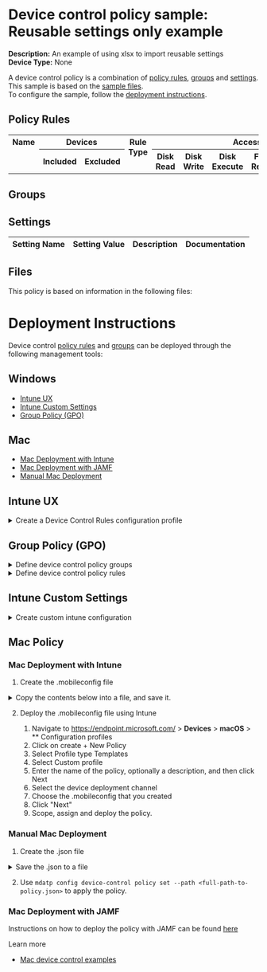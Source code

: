 # Device control policy sample: Reusable settings only example

**Description:** An example of using xlsx to import reusable settings              
**Device Type:** None

A device control policy is a combination of [policy rules](#policy-rules), [groups](#groups) and [settings](#settings).  
This sample is based on the [sample files](#files).  
To configure the sample, follow the [deployment instructions](#deployment-instructions).  

## Policy Rules


<table>
    <tr>
        <th rowspan="2" valign="top">Name</th>
        <th colspan="2" valign="top"><center>Devices</center></th>
        <th rowspan="2" valign="top">Rule Type</th>
        <th colspan="6" valign="top"><center>Access</center></th>
        <th rowspan="2" valign="top">Notification</th>
        <th rowspan="2" valign="top">Conditions</th>
    </tr>
    <tr>
        <th>Included</th>
        <th>Excluded</th>
        <th>Disk Read</th>
		<th>Disk Write</th>
		<th>Disk Execute</th>
		<th>File Read</th>
		<th>File Write</th>
		<th>File Execute</th></tr></table>


## Groups



## Settings






| Setting Name |  Setting Value | Description |Documentation |
|--------------|----------------|-------------|---------------|


## Files
This policy is based on information in the following files:



# Deployment Instructions

Device control [policy rules](#policy-rules) and [groups](#groups) can be deployed through the following management tools:


## Windows
- [Intune UX](#intune-ux)
- [Intune Custom Settings](#intune-custom-settings)
- [Group Policy (GPO)](#group-policy-gpo)



## Mac
- [Mac Deployment with Intune](#mac-deployment-with-intune)
- [Mac Deployment with JAMF](#mac-deployment-with-jamf)
- [Manual Mac Deployment](#manual-mac-deployment)



## Intune UX

<details>
<summary>Create a Device Control Rules configuration profile</summary>  

   1. Navigate to Home > Endpoint Security > Attack Surface Reduction
   2. Click on "Create Policy"
   3. Under Platform, select "Windows 10 and later"
   4. Under Profile, select "Device Control Rules"
   5. Click "Create"
   6. Under Name, enter **
   7. Optionally, enter a description
   8. Click "Next"
</details>




## Group Policy (GPO)
<details>
<summary>Define device control policy groups</summary>

   1. Go to Computer Configuration > Administrative Templates > Windows Components > Microsoft Defender Antivirus > Device Control > Define device control policy groups.
   2. Save the XML below to a network share.
```xml
<Groups>
</Groups>
```
   3. In the Define device control policy groups window, select *Enabled* and specify the network share file path containing the XML groups data.
</details>

<details>
<summary>Define device control policy rules</summary>
 
  1. Go to Computer Configuration > Administrative Templates > Windows Components > Microsoft Defender Antivirus > Device Control > Define device control policy rules.
  2. Save the XML below to a network share.
```xml
<PolicyRules>
</PolicyRules>
```
  3. In the Define device control policy rules window, select *Enabled*, and enter the network share file path containing the XML rules data.
</details>

## Intune Custom Settings

<details>
<summary>Create custom intune configuration</summary>

   1. Navigate to Devices > Configuration profiles
   2. Click Create (New Policy)
   3. Select Platform "Windows 10 and Later"
   4. Select Profile "Templates"
   5. Select Template Name "Custom"
   6. Click "Create"
   7. Under Name, enter **
   8. Optionally, enter a description
   9. Click "Next" 
</details>




## Mac Policy
### Mac Deployment with Intune

1. Create the .mobileconfig file

<details>
    <summary>Copy the contents below into a file, and save it.</summary>       

```xml
<?xml version="1.0" encoding="utf-8"?>
<!DOCTYPE plist PUBLIC "-//Apple//DTD PLIST 1.0//EN" "http://www.apple.com/DTDs/PropertyList-1.0.dtd">
<plist version="1">
    <dict>
        <key>PayloadUUID</key>
        <string>C4E6A782-0C8D-44AB-A025-EB893987A295</string>
        <key>PayloadType</key>
        <string>Configuration</string>
        <key>PayloadOrganization</key>
        <string>Microsoft</string>
        <key>PayloadIdentifier</key>
        <string>com.microsoft.wdav</string>
        <key>PayloadDisplayName</key>
        <string>Microsoft Defender settings</string>
        <key>PayloadDescription</key>
        <string>Microsoft Defender configuration settings</string>
        <key>PayloadVersion</key>
        <integer>1</integer>
        <key>PayloadEnabled</key>
        <true/>
        <key>PayloadRemovalDisallowed</key>
        <true/>
        <key>PayloadScope</key>
        <string>System</string>
        <key>PayloadContent</key>
        <array>
            <dict>
                <key>PayloadUUID</key>
                <string>99DBC2BC-3B3A-46A2-A413-C8F9BB9A7295</string>
                <key>PayloadType</key>
                <string>com.microsoft.wdav</string>
                <key>PayloadOrganization</key>
                <string>Microsoft</string>
                <key>PayloadIdentifier</key>
                <string>com.microsoft.wdav</string>
                <key>PayloadDisplayName</key>
                <string>Microsoft Defender configuration settings</string>
                <key>PayloadDescription</key>
                <string/>
                <key>PayloadVersion</key>
                <integer>1</integer>
                <key>PayloadEnabled</key>
                <true/>
                <key>dlp</key>
                <dict>
                  <key>features</key>
                    <array>
                        <dict>
                            <key>name</key>
                            <string>DC_in_dlp</string>
                            <key>state</key>
                            <string>enabled</string>
                        </dict>
                    </array>
                </dict>
                <key>deviceControl</key>
                <dict>
                    <key>policy</key>
                    <string>
{
    "groups": [],
    "rules": [],
    "settings": {}
}
                    </string>
                </dict>
            </dict>
        </array>
    </dict>
</plist>
```
</details>



2. Deploy the .mobileconfig file using Intune

    1.   Navigate to https://endpoint.microsoft.com/ > **Devices** > **macOS** > ** Configuration profiles
    2.   Click on create + New Policy
    3.   Select Profile type Templates
    4.   Select Custom profile
    5.   Enter the name of the policy, optionally a description, and then click Next
    6.   Select the device deployment channel
    7.   Choose the .mobileconfig that you created
    8.   Click "Next"
    9.   Scope, assign and deploy the policy.



### Manual Mac Deployment


1. Create the .json file

<details>
     <summary>Save the .json to a file</summary>

```json
{
    "groups": [],
    "rules": [],
    "settings": {}
}
```
</details>


2. Use ```mdatp config device-control policy set --path <full-path-to-policy.json>``` to apply the policy.



### Mac Deployment with JAMF

Instructions on how to deploy the policy with JAMF can be found [here](https://learn.microsoft.com/en-us/microsoft-365/security/defender-endpoint/mac-device-control-jamf?view=o365-worldwide#deploy-policy-by-using-jamf)

Learn more
- [Mac device control examples](../Removable%20Storage%20Access%20Control%20Samples/macOS/policy/examples/README.md)


